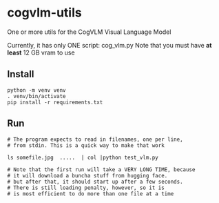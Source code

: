 # cogvlm-utils
One or more utils for the CogVLM Visual Language Model

Currently, it has only ONE script: cog_vlm.py
Note that you must have **at least** 12 GB vram to use

## Install

    python -m venv venv
    . venv/bin/activate
    pip install -r requirements.txt

## Run

    # The program expects to read in filenames, one per line,
    # from stdin. This is a quick way to make that work

    ls somefile.jpg  .....  | col |python test_vlm.py

    # Note that the first run will take a VERY LONG TIME, because
    # it will download a buncha stuff from hugging face.
    # but after that, it should start up after a few seconds.
    # There is still loading penalty, however, so it is
    # is most efficient to do more than one file at a time
